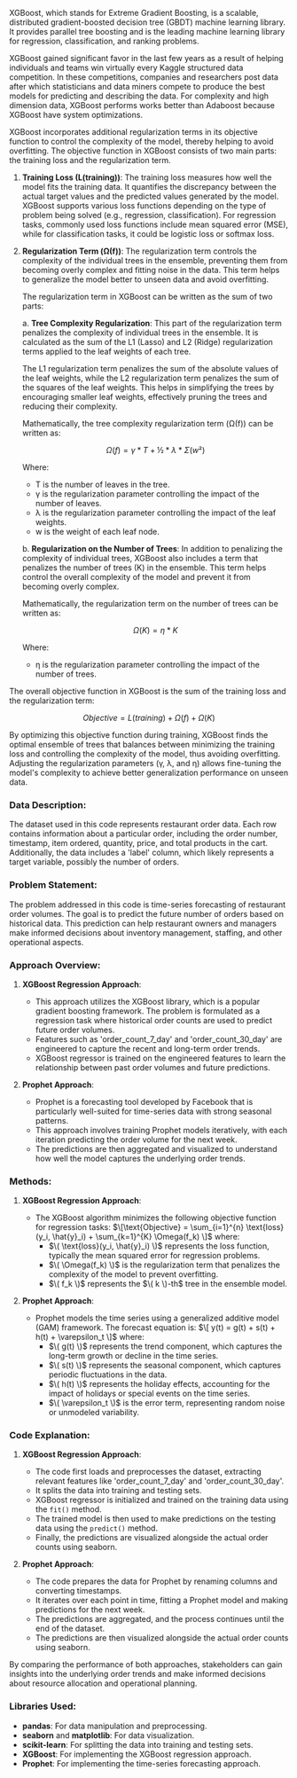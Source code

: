 XGBoost, which stands for Extreme Gradient Boosting, is a scalable, distributed gradient-boosted decision tree (GBDT) machine learning library. It provides parallel tree boosting and is the leading machine learning library for regression, classification, and ranking problems.

XGBoost gained significant favor in the last few years as a result of helping individuals and teams win virtually every Kaggle structured data competition. In these competitions, companies and researchers post data after which statisticians and data miners compete to produce the best models for predicting and describing the data.
For complexity and high dimension data, XGBoost performs works better than Adaboost because XGBoost have system optimizations.

XGBoost incorporates additional regularization terms in its objective function to control the complexity of the model, thereby helping to avoid overfitting. The objective function in XGBoost consists of two main parts: the training loss and the regularization term.

1. **Training Loss (L(training))**: The training loss measures how well the model fits the training data. It quantifies the discrepancy between the actual target values and the predicted values generated by the model. XGBoost supports various loss functions depending on the type of problem being solved (e.g., regression, classification). For regression tasks, commonly used loss functions include mean squared error (MSE), while for classification tasks, it could be logistic loss or softmax loss.

2. **Regularization Term (Ω(f))**: The regularization term controls the complexity of the individual trees in the ensemble, preventing them from becoming overly complex and fitting noise in the data. This term helps to generalize the model better to unseen data and avoid overfitting.

   The regularization term in XGBoost can be written as the sum of two parts:

   a. **Tree Complexity Regularization**: This part of the regularization term penalizes the complexity of individual trees in the ensemble. It is calculated as the sum of the L1 (Lasso) and L2 (Ridge) regularization terms applied to the leaf weights of each tree.
   
   The L1 regularization term penalizes the sum of the absolute values of the leaf weights, while the L2 regularization term penalizes the sum of the squares of the leaf weights. This helps in simplifying the trees by encouraging smaller leaf weights, effectively pruning the trees and reducing their complexity.
   
   Mathematically, the tree complexity regularization term (Ω(f)) can be written as:
   
   $$Ω(f) = γ * T + ½ * λ * Σ(w²)$$

   Where:
   - T is the number of leaves in the tree.
   - γ is the regularization parameter controlling the impact of the number of leaves.
   - λ is the regularization parameter controlling the impact of the leaf weights.
   - w is the weight of each leaf node.

   b. **Regularization on the Number of Trees**: In addition to penalizing the complexity of individual trees, XGBoost also includes a term that penalizes the number of trees (K) in the ensemble. This term helps control the overall complexity of the model and prevent it from becoming overly complex.
   
   Mathematically, the regularization term on the number of trees can be written as:
   
   $$Ω(K) = η * K$$

   Where:
   - η is the regularization parameter controlling the impact of the number of trees.

The overall objective function in XGBoost is the sum of the training loss and the regularization term:

$$Objective = L(training) + Ω(f) + Ω(K)$$

By optimizing this objective function during training, XGBoost finds the optimal ensemble of trees that balances between minimizing the training loss and controlling the complexity of the model, thus avoiding overfitting. Adjusting the regularization parameters (γ, λ, and η) allows fine-tuning the model's complexity to achieve better generalization performance on unseen data.


### Data Description:
The dataset used in this code represents restaurant order data. Each row contains information about a particular order, including the order number, timestamp, item ordered, quantity, price, and total products in the cart. Additionally, the data includes a 'label' column, which likely represents a target variable, possibly the number of orders.

### Problem Statement:
The problem addressed in this code is time-series forecasting of restaurant order volumes. The goal is to predict the future number of orders based on historical data. This prediction can help restaurant owners and managers make informed decisions about inventory management, staffing, and other operational aspects.

### Approach Overview:
1. **XGBoost Regression Approach**:
   - This approach utilizes the XGBoost library, which is a popular gradient boosting framework. The problem is formulated as a regression task where historical order counts are used to predict future order volumes.
   - Features such as 'order_count_7_day' and 'order_count_30_day' are engineered to capture the recent and long-term order trends.
   - XGBoost regressor is trained on the engineered features to learn the relationship between past order volumes and future predictions.

2. **Prophet Approach**:
   - Prophet is a forecasting tool developed by Facebook that is particularly well-suited for time-series data with strong seasonal patterns.
   - This approach involves training Prophet models iteratively, with each iteration predicting the order volume for the next week.
   - The predictions are then aggregated and visualized to understand how well the model captures the underlying order trends.

### Methods:

1. **XGBoost Regression Approach**:
   - The XGBoost algorithm minimizes the following objective function for regression tasks:
     $\[\text{Objective} = \sum_{i=1}^{n} \text{loss}(y_i, \hat{y}_i) + \sum_{k=1}^{K} \Omega(f_k) \]$
     where:
     - $\( \text{loss}(y_i, \hat{y}_i) \)$ represents the loss function, typically the mean squared error for regression problems.
     - $\( \Omega(f_k) \)$ is the regularization term that penalizes the complexity of the model to prevent overfitting.
     - $\( f_k \)$ represents the $\( k \)-th$ tree in the ensemble model.
   
2. **Prophet Approach**:
   - Prophet models the time series using a generalized additive model (GAM) framework. The forecast equation is:
     $\[ y(t) = g(t) + s(t) + h(t) + \varepsilon_t \]$
     where:
     - $\( g(t) \)$ represents the trend component, which captures the long-term growth or decline in the time series.
     - $\( s(t) \)$ represents the seasonal component, which captures periodic fluctuations in the data.
     - $\( h(t) \)$ represents the holiday effects, accounting for the impact of holidays or special events on the time series.
     - $\( \varepsilon_t \)$ is the error term, representing random noise or unmodeled variability.

### Code Explanation:

1. **XGBoost Regression Approach**:
   - The code first loads and preprocesses the dataset, extracting relevant features like 'order_count_7_day' and 'order_count_30_day'.
   - It splits the data into training and testing sets.
   - XGBoost regressor is initialized and trained on the training data using the `fit()` method.
   - The trained model is then used to make predictions on the testing data using the `predict()` method.
   - Finally, the predictions are visualized alongside the actual order counts using seaborn.

2. **Prophet Approach**:
   - The code prepares the data for Prophet by renaming columns and converting timestamps.
   - It iterates over each point in time, fitting a Prophet model and making predictions for the next week.
   - The predictions are aggregated, and the process continues until the end of the dataset.
   - The predictions are then visualized alongside the actual order counts using seaborn.

By comparing the performance of both approaches, stakeholders can gain insights into the underlying order trends and make informed decisions about resource allocation and operational planning.

### Libraries Used:
- **pandas**: For data manipulation and preprocessing.
- **seaborn** and **matplotlib**: For data visualization.
- **scikit-learn**: For splitting the data into training and testing sets.
- **XGBoost**: For implementing the XGBoost regression approach.
- **Prophet**: For implementing the time-series forecasting approach.
